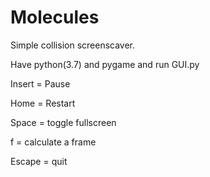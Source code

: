 # Molecules
Simple collision screenscaver.

Have python(3.7) and pygame and run GUI.py

Insert = Pause

Home = Restart

Space = toggle fullscreen

f = calculate a frame

Escape = quit
